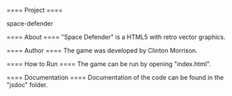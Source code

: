 ==== Project ====

space-defender

==== About ====
"Space Defender" is a HTML5 with retro vector graphics.


==== Author ====
The game was developed by Clinton Morrison.


==== How to Run ==== 
The game can be run by opening "index.html".


==== Documentation ====
Documentation of the code can be found in the "jsdoc" folder.

